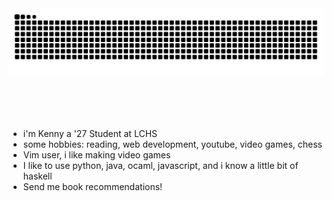 <div align="center">
  <img alt="snek eat conts" src="https://raw.githubusercontent.com/kennylwe/kennylwe/output/github-contribution-grid-snake.svg" />
  
  <br/><br/><br/>
</div>

 
 - i'm Kenny a '27 Student at LCHS 
 - some hobbies: reading, web development, youtube, video games, chess
 - Vim user, i like making video games
 - I like to use python, java, ocaml, javascript, and i know a little bit of haskell
 - Send me book recommendations!


